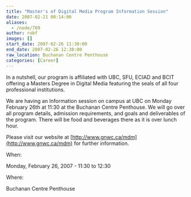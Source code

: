 ```yaml
---
title: "Master's of Digital Media Program Information Session"
date: 2007-02-21 00:14:00
aliases:
  - /node/709
author: robf
images: []
start_date: 2007-02-26 11:30:00
end_date: 2007-02-26 12:30:00
raw_location: Buchanan Centre Penthouse
categories: [Career]
---
```


In a nutshell, our program is affiliated with UBC, SFU, ECIAD and BCIT
offering a Masters Degree in Digital Media featuring the seals of all
four professional institutions.

We are having an Information session on campus at UBC on Monday February
26th at 11:30 at the Buchanan Centre Penthouse. We will go over all
program details, admission requirements, and goals and deliverables of
the program. There will be food and beverages there as it is over lunch
hour.

Please visit our website at [http://www.gnwc.ca/mdm](http://www.gnwc.ca/mdm)
for further information.

When:

Monday, February 26, 2007 - 11:30 to 12:30

Where:

Buchanan Centre Penthouse
